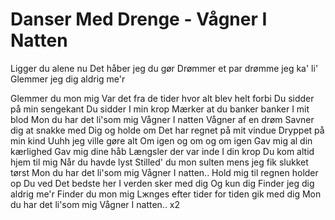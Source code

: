 # Danser Med Drenge - Vågner I Natten


Ligger du alene nu
Det håber jeg du gør
Drømmer et par drømme jeg ka' li'
Glemmer jeg dig aldrig me'r

Glemmer du mon mig
Var det fra de tider hvor alt blev helt forbi
Du sidder på min sengekant
Du sidder I min krop
Mærker at du banker banker I mit blod
Mon du har det li'som mig
Vågner I natten
Vågner af en drøm
Savner dig at snakke med
Dig og holde om
Det har regnet på mit vindue
Dryppet på min kind
Uuhh jeg ville gøre alt
Om igen og om og om igen
Gav mig al din kærlighed
Gav mig dine håb
Længsler der var inde I din krop
Du kom altid hjem til mig
Når du havde lyst
Stilled' du mon sulten mens jeg fik slukket tørst
Mon du har det li'som mig
Vågner I natten..
Hold mig til regnen holder op
Du ved
Det bedste her I verden sker med dig
Og kun dig
Finder jeg dig aldrig me'r
Finder du mon mig
Lжnges efter tider for tiden gik med dig
Mon du har det li'som mig
Vågner I natten.. x2
